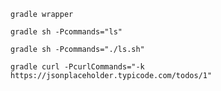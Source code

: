 ```
gradle wrapper
```
```
gradle sh -Pcommands="ls"
```
```
gradle sh -Pcommands="./ls.sh"
```
```
gradle curl -PcurlCommands="-k https://jsonplaceholder.typicode.com/todos/1"
```
